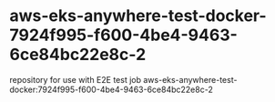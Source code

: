 # aws-eks-anywhere-test-docker-7924f995-f600-4be4-9463-6ce84bc22e8c-2
repository for use with E2E test job aws-eks-anywhere-test-docker:7924f995-f600-4be4-9463-6ce84bc22e8c-2
